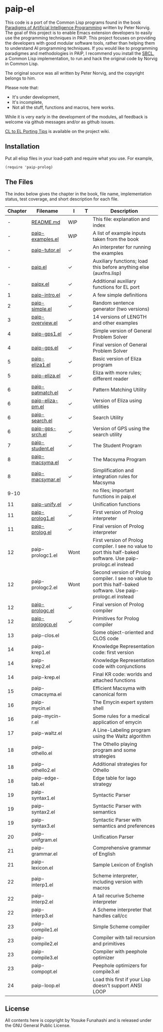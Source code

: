 paip-el
=======

This code is a port of the Common Lisp programs found in the book [Paradigms of Artificial Intelligence Programming](http://norvig.com/paip.html) written by Peter Norvig. The goal of this project is to enable Emacs extension developers to easily use the programming techniques in PAIP. This project focuses on providing the developers with good modular software tools, rather than helping them to understand AI programming techniques. If you would like to programming paradigmes and methodologies in PAIP, I recommend you install the [SBCL](http://www.sbcl.org/), a Common Lisp implementation, to run and hack the original code by Norvig in Common Lisp.

The original source was all written by Peter Norvig, and the copyright belongs to him.

Please note that:

- It's under development,
- It's incomplete,
- Not all the stuff, functions and macros, here works.

While it is very early in the development of the modules, all feedback is welcome via github messages and/or as github issues.

[CL to EL Porting Tips](https://github.com/yfuna/paip-el/wiki/CL-to-EL-Porting-Tips) is available on the project wiki.

Installation
------------

Put all elisp files in your load-path and require what you use. For example,


```
(require 'paip-prolog)
```

The Files
---------

The index below gives the chapter in the book, file name, implementation status, test coverage, and short description for each file.

| **Chapter** | **Filename**                                                                          | **I** | **T** | **Description**                                              |
|---------|-----------------------------------------------------------------------------------|-------|------|-------------------------------------------------------------------|
|       - | [README.md](README.md)               | WIP   |      | This file: explanation and index                                  |
|       - | [paip-examples.el](paip-examples.el) | WIP   |      | A list of example inputs taken from the book                      |
|       - | [paip-tutor.el](paip-tutor.el)       | ✓  |      | An interpreter for running the examples                           |
|       - | [paip.el](paip.el)                   | ✓  |      | Auxiliary functions; load this before anything else (auxfns.lisp) |
|       - | [paipx.el](paipx.el)                 | ✓  |      | Additional auxiliary functions for EL port                        |
|       1 | [paip-intro.el](paip-intro.el)       | ✓  |      | A few simple definitions                                          |
|       2 | [paip-simple.el](paip-simple.el)     | ✓  |      | Random sentence generator (two versions)                          |
|       3 | [paip-overview.el](paip-overview.el) | ✓  |      | 14 versions of LENGTH and other examples                          |
|       4 | [paip-gps1.el](paip-gps1.el)         | ✓  |      | Simple version of General Problem Solver                          |
|       4 | [paip-gps.el](paip-gps.el)           | ✓  |      | Final version of General Problem Solver                           |
|       5 | [paip-eliza1.el](paip-eliza1.el)     | ✓  |      | Basic version of Eliza program                                    |
|       5 | [paip-eliza.el](paip-eliza.el)       | ✓  |      | Eliza with more rules; different reader                           |
|       6 | [paip-patmatch.el](paip-patmatch.el) | ✓  |      | Pattern Matching Utility                                          |
|       6 | [paip-eliza-pm.el](paip-eliza-pm.el) | ✓  |      | Version of Eliza using utilities                                  |
|       6 | [paip-search.el](paip-search.el)     | ✓  |      | Search Utility                                                    |
|       6 | [paip-gps-srch.el](paip-srch.el)     | ✓  |      | Version of GPS using the search utility                           |
|       7 | [paip-student.el](paip-student.el)   | ✓  |      | The Student Program                                               |
|       8 | [paip-macsyma.el](paip-macsyma.el)   | ✓  |      | The Macsyma Program                                               |
|       8 | [paip-macsymar.el](paip-macsymar.el) | ✓  |      | Simplification and integration rules for Macsyma                  |
|    9-10 |                                                                                   |       |      | no files; important functions in paip.el                        |
|      11 | [paip-unify.el](paip-unify.el)       | ✓  |      | Unification functions                                             |
|      11 | [paip-prolog1.el](paip-prolog1.el)   | ✓  |      | First version of Prolog interpreter                               |
|      11 | [paip-prolog.el](paip-prolog.el)     | ✓  |      | Final version of Prolog interpreter                               |
|      12 | paip-prologc1.el                                                                  | Wont |      | First version of Prolog compiler. I see no value to port this half-baked software. Use paip-prologc.el instead                                  |
|      12 | paip-prologc2.el                                                                  | Wont |      | Second version of Prolog compiler. I see no value to port this half-baked software. Use paip-prologc.el instead                                  |
|      12 | [paip-prologc.el](paip-prologc.el)   | ✓  |      | Final version of Prolog compiler                                  |
|      12 | [paip-prologcp.el](paip-prologcp.el) | ✓  |      | Primitives for Prolog compiler                                    |
|      13 | paip-clos.el                                                                      |       |      | Some object-oriented and CLOS code                                |
|      14 | paip-krep1.el                                                                     |       |      | Knowledge Representation code: first version                      |
|      14 | paip-krep2.el                                                                     |       |      | Knowledge Representation code with conjunctions                   |
|      14 | paip-krep.el                                                                      |       |      | Final KR code: worlds and attached functions                      |
|      15 | paip-cmacsyma.el                                                                  |       |      | Efficient Macsyma with canonical form                             |
|      16 | paip-mycin.el                                                                     |       |      | The Emycin expert system shell                                    |
|      16 | paip-mycin-r.el                                                                   |       |      | Some rules for a medical application of emycin                    |
|      17 | paip-waltz.el                                                                     |       |      | A Line-Labeling program using the Waltz algorithm                 |
|      18 | paip-othello.el                                                                   |       |      | The Othello playing program and some strategies                   |
|      18 | paip-othello2.el                                                                  |       |      | Additional strategies for Othello                                 |
|      18 | paip-edge-tab.el                                                                  |       |      | Edge table for Iago strategy                                      |
|      19 | paip-syntax1.el                                                                   |       |      | Syntactic Parser                                                  |
|      19 | paip-syntax2.el                                                                   |       |      | Syntactic Parser with semantics                                   |
|      19 | paip-syntax3.el                                                                   |       |      | Syntactic Parser with semantics and preferences                   |
|      20 | paip-unifgram.el                                                                  |       |      | Unification Parser                                                |
|      21 | paip-grammar.el                                                                   |       |      | Comprehensive grammar of English                                  |
|      21 | paip-lexicon.el                                                                   |       |      | Sample Lexicon of English                                         |
|      22 | paip-interp1.el                                                                   |       |      | Scheme interpreter, including version with macros                 |
|      22 | paip-interp2.el                                                                   |       |      | A tail recurive Scheme interpreter                                |
|      22 | paip-interp3.el                                                                   |       |      | A Scheme interpreter that handles call/cc                         |
|      23 | paip-compile1.el                                                                  |       |      | Simple Scheme compiler                                            |
|      23 | paip-compile2.el                                                                  |       |      | Compiler with tail recursion and primitives                       |
|      23 | paip-compile3.el                                                                  |       |      | Compiler with peephole optimizer                                  |
|      23 | paip-compopt.el                                                                   |       |      | Peephole optimizers for compile3.el                               |
|      24 | paip-loop.el                                                                      |       |      | Load this first if your Lisp doesn't support ANSI LOOP            |

License
-------

All contents here is copyright by Yosuke Funahashi and is released under the GNU General Public License.
